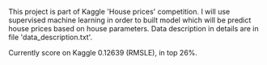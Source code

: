This project is part of Kaggle 'House prices' competition. I will use supervised machine learning in order to built model which will be predict house prices based on house parameters.
Data description in details are in file 'data_description.txt'.

Currently score on Kaggle 0.12639 (RMSLE), in top 26%. <br>


 

